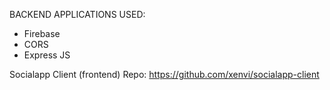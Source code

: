 BACKEND APPLICATIONS USED:
- Firebase
- CORS
- Express JS

Socialapp Client (frontend) Repo:
https://github.com/xenvi/socialapp-client
